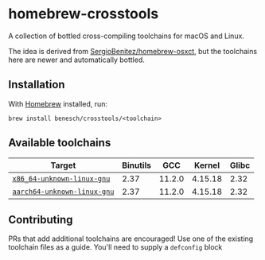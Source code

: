 # homebrew-crosstools

A collection of bottled cross-compiling toolchains for macOS and Linux.

The idea is derived from [SergioBenitez/homebrew-osxct], but the toolchains
here are newer and automatically bottled.

## Installation

With [Homebrew] installed, run:

```
brew install benesch/crosstools/<toolchain>
```

## Available toolchains

Target                        | Binutils | GCC     | Kernel  | Glibc
------------------------------|----------|---------|---------|-------
[`x86_64-unknown-linux-gnu`]  | 2.37     | 11.2.0  | 4.15.18 | 2.32
[`aarch64-unknown-linux-gnu`] | 2.37     | 11.2.0  | 4.15.18 | 2.32

## Contributing

PRs that add additional toolchains are encouraged! Use one of the existing
toolchain files as a guide. You'll need to supply a `defconfig` block

[`aarch64-unknown-linux-gnu`]: Formula/aarch64-unknown-linux-gnu.rb
[`x86_64-unknown-linux-gnu`]: Formula/x86_64-unknown-linux-gnu.rb
[Homebrew]: https://brew.sh
[SergioBenitez/homebrew-osxct]: https://github.com/SergioBenitez/homebrew-osxct
